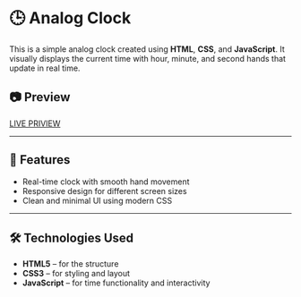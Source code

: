 # 🕒 Analog Clock

This is a simple analog clock created using **HTML**, **CSS**, and **JavaScript**. It visually displays the current time with hour, minute, and second hands that update in real time.

## 📷 Preview 
[LIVE PRIVIEW](https://mhttarunno.github.io/Analog-Clock/)

---

## 📁 Features

- Real-time clock with smooth hand movement
- Responsive design for different screen sizes
- Clean and minimal UI using modern CSS

---

## 🛠️ Technologies Used

- **HTML5** – for the structure
- **CSS3** – for styling and layout
- **JavaScript** – for time functionality and interactivity
